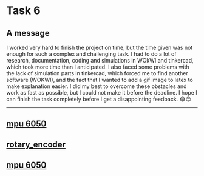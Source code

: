 # Task 6

## A message
I worked very hard to finish the project on time, but the time given was not enough for such a complex and challenging task. I had to do a lot of research, documentation, coding and simulations in WOkWI and tinkercad, which took more time than I anticipated. I also faced some problems with the lack of simulation parts in tinkercad, which forced me to find another software (WOKWI), and the fact that I wanted to add a gif image to latex to make explanation easier. I did my best to overcome these obstacles and work as fast as possible, but I could not make it before the deadline. I hope I can finish the task completely before I get a disappointing feedback. 😂😊

---

## [mpu 6050](./mpu_6050/readme.md)

## [rotary_encoder](./rotary_encoder/readme.md)

## [mpu 6050](./latex//readme.md)